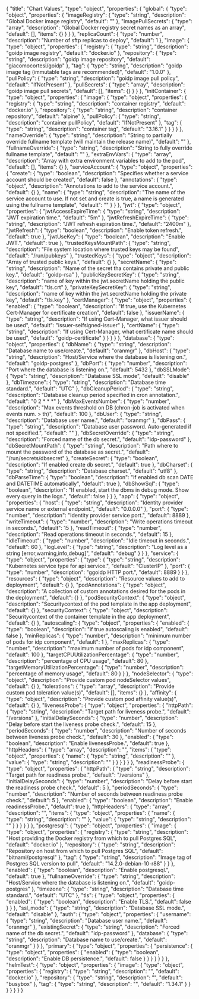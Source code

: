 {
    "title": "Chart Values",
    "type": "object",
    "properties": {
        "global": {
            "type": "object",
            "properties": {
                "imageRegistry": {
                    "type": "string",
                    "description": "Global Docker image registry",
                    "default": ""
                },
                "imagePullSecrets": {
                    "type": "array",
                    "description": "Global Docker registry secret names as an array",
                    "default": [],
                    "items": {}
                }
            }
        },
        "replicaCount": {
            "type": "number",
            "description": "Number of sftp replicas to deploy",
            "default": 1
        },
        "image": {
            "type": "object",
            "properties": {
                "registry": {
                    "type": "string",
                    "description": "goidp image registry",
                    "default": "docker.io"
                },
                "repository": {
                    "type": "string",
                    "description": "goidp image repository",
                    "default": "giacomocortesi/goidp"
                },
                "tag": {
                    "type": "string",
                    "description": "goidp image tag (immutable tags are recommended)",
                    "default": "1.0.0"
                },
                "pullPolicy": {
                    "type": "string",
                    "description": "goidp image pull policy",
                    "default": "IfNotPresent"
                },
                "pullSecrets": {
                    "type": "array",
                    "description": "goidp image pull secrets",
                    "default": [],
                    "items": {}
                }
            }
        },
        "initContainer": {
            "type": "object",
            "properties": {
                "image": {
                    "type": "object",
                    "properties": {
                        "registry": {
                            "type": "string",
                            "description": "container registry",
                            "default": "docker.io"
                        },
                        "repository": {
                            "type": "string",
                            "description": "container repository",
                            "default": "alpine"
                        },
                        "pullPolicy": {
                            "type": "string",
                            "description": "container pullPolicy",
                            "default": "IfNotPresent"
                        },
                        "tag": {
                            "type": "string",
                            "description": "container tag",
                            "default": "3.16.1"
                        }
                    }
                }
            }
        },
        "nameOverride": {
            "type": "string",
            "description": "String to partially override fullname template (will maintain the release name)",
            "default": ""
        },
        "fullnameOverride": {
            "type": "string",
            "description": "String to fully override fullname template",
            "default": ""
        },
        "extraEnvVars": {
            "type": "array",
            "description": "Array with extra environment variables to add to the pod",
            "default": [],
            "items": {}
        },
        "serviceAccount": {
            "type": "object",
            "properties": {
                "create": {
                    "type": "boolean",
                    "description": "Specifies whether a service account should be created",
                    "default": false
                },
                "annotations": {
                    "type": "object",
                    "description": "Annotations to add to the service account.",
                    "default": {}
                },
                "name": {
                    "type": "string",
                    "description": "The name of the service account to use. If not set and create is true, a name is generated using the fullname template",
                    "default": ""
                }
            }
        },
        "jwt": {
            "type": "object",
            "properties": {
                "jwtAccessExpireTime": {
                    "type": "string",
                    "description": "JWT expiration time.",
                    "default": "5m"
                },
                "jwtRefreshExpireTime": {
                    "type": "string",
                    "description": "JWT refresh espiration time.",
                    "default": "2400m"
                },
                "jwtRefresh": {
                    "type": "boolean",
                    "description": "Enable token refresh.",
                    "default": true
                },
                "jwtUseKey": {
                    "type": "boolean",
                    "description": "Enable JWT.",
                    "default": true
                },
                "trustedKeysMountPath": {
                    "type": "string",
                    "description": "File system location where trusted keys may be found",
                    "default": "/run/pubkeys"
                },
                "trustedKeys": {
                    "type": "object",
                    "description": "Array of trusted public keys.",
                    "default": {}
                },
                "secretName": {
                    "type": "string",
                    "description": "Name of the secret tha contains private and public key.",
                    "default": "goidp-rsa"
                },
                "publicKeySecretKey": {
                    "type": "string",
                    "description": "name of key within the jwt.secretName holding the public key",
                    "default": "tls.crt"
                },
                "privateKeySecretKey": {
                    "type": "string",
                    "description": "name of key within the jwt.secretName holding the private key",
                    "default": "tls.key"
                },
                "certManager": {
                    "type": "object",
                    "properties": {
                        "enabled": {
                            "type": "boolean",
                            "description": "If true, use the Kubernetes Cert-Manager for certificate creation",
                            "default": false
                        },
                        "issuerName": {
                            "type": "string",
                            "description": "If using Cert-Manager, what issuer should be used",
                            "default": "issuer-selfsigned-issuer"
                        },
                        "certName": {
                            "type": "string",
                            "description": "If using Cert-Manager, what certificate name should be used",
                            "default": "goidp-certificate"
                        }
                    }
                }
            }
        },
        "database": {
            "type": "object",
            "properties": {
                "dbName": {
                    "type": "string",
                    "description": "Database name to use/create.",
                    "default": "oranmgr"
                },
                "dbHost": {
                    "type": "string",
                    "description": "Host/Service where the database is listening on.",
                    "default": "goidp-postgres"
                },
                "dbPort": {
                    "type": "number",
                    "description": "Port where the database is listening on.",
                    "default": 5432
                },
                "dbSSLMode": {
                    "type": "string",
                    "description": "Database SSL mode",
                    "default": "disable"
                },
                "dbTimezone": {
                    "type": "string",
                    "description": "Database time standard.",
                    "default": "UTC"
                },
                "dbCleanupPeriod": {
                    "type": "string",
                    "description": "Database cleanup period specified in cron annotation.",
                    "default": "0 2 * * *"
                },
                "dbMaxEventsNumber": {
                    "type": "number",
                    "description": "Max events threshold on DB (chron-job is activated when events num. > th)",
                    "default": 100
                },
                "dbUser": {
                    "type": "string",
                    "description": "Database user name.",
                    "default": "oranmgr"
                },
                "dbPass": {
                    "type": "string",
                    "description": "Database user password. Auto-generated if not specified.",
                    "default": ""
                },
                "dbSecretOverride": {
                    "type": "string",
                    "description": "Forced name of the db secret.",
                    "default": "idp-password"
                },
                "dbSecretMountPath": {
                    "type": "string",
                    "description": "Path where to mount the password of the database as secret.",
                    "default": "/run/secrets/dbsecret"
                },
                "createSecret": {
                    "type": "boolean",
                    "description": "If enabled create db secret.",
                    "default": true
                },
                "dbCharset": {
                    "type": "string",
                    "description": "Database charset.",
                    "default": "utf8"
                },
                "dbParseTime": {
                    "type": "boolean",
                    "description": "If enabled db scan DATE and DATETIME automatically",
                    "default": true
                },
                "dbShowSql": {
                    "type": "boolean",
                    "description": "If enabled, start the dbms in debug mode. Show every query in the logs.",
                    "default": false
                }
            }
        },
        "app": {
            "type": "object",
            "properties": {
                "host": {
                    "type": "string",
                    "description": "Identity provider service name or external endpoint.",
                    "default": "0.0.0.0"
                },
                "port": {
                    "type": "number",
                    "description": "Identity provider service port.",
                    "default": 8889
                },
                "writeTimeout": {
                    "type": "number",
                    "description": "Write operations timeout in seconds.",
                    "default": 15
                },
                "readTimeout": {
                    "type": "number",
                    "description": "Read operations timeout in seconds.",
                    "default": 15
                },
                "idleTimeout": {
                    "type": "number",
                    "description": "Idle timeout in seconds.",
                    "default": 60
                },
                "logLevel": {
                    "type": "string",
                    "description": "Log level as a string [error,warning,info,debug]",
                    "default": "debug"
                }
            }
        },
        "service": {
            "type": "object",
            "properties": {
                "type": {
                    "type": "string",
                    "description": "Kubernetes service type for api service.",
                    "default": "ClusterIP"
                },
                "port": {
                    "type": "number",
                    "description": "ggoidp HTTP port.",
                    "default": 8889
                }
            }
        },
        "resources": {
            "type": "object",
            "description": "Resource values to add to deployment",
            "default": {}
        },
        "podAnnotations": {
            "type": "object",
            "description": "A collection of custom annotations desired for the pods in the deployment",
            "default": {}
        },
        "podSecurityContext": {
            "type": "object",
            "description": "Securitycontext of the pod template in the app deployment",
            "default": {}
        },
        "securityContext": {
            "type": "object",
            "description": "Securitycontext of the container template in the app deployment",
            "default": {}
        },
        "autoscaling": {
            "type": "object",
            "properties": {
                "enabled": {
                    "type": "boolean",
                    "description": "if true autoscaling is enabled",
                    "default": false
                },
                "minReplicas": {
                    "type": "number",
                    "description": "minimum number of pods for idp component",
                    "default": 1
                },
                "maxReplicas": {
                    "type": "number",
                    "description": "maximum number of pods for idp component",
                    "default": 100
                },
                "targetCPUUtilizationPercentage": {
                    "type": "number",
                    "description": "percentage of CPU usage",
                    "default": 80
                },
                "targetMemoryUtilizationPercentage": {
                    "type": "number",
                    "description": "percentage of memory usage",
                    "default": 80
                }
            }
        },
        "nodeSelector": {
            "type": "object",
            "description": "Provide custom pod nodeSelector values",
            "default": {}
        },
        "tolerations": {
            "type": "array",
            "description": "Provide custom pod toleration value(s)",
            "default": [],
            "items": {}
        },
        "affinity": {
            "type": "object",
            "description": "Provide custom pod affinity value(s)",
            "default": {}
        },
        "livenessProbe": {
            "type": "object",
            "properties": {
                "httpPath": {
                    "type": "string",
                    "description": "Target path for liveness probe.",
                    "default": "/versions"
                },
                "initialDelaySeconds": {
                    "type": "number",
                    "description": "Delay before start the liveness probe check.",
                    "default": 15
                },
                "periodSeconds": {
                    "type": "number",
                    "description": "Number of seconds between liveness probe check.",
                    "default": 30
                },
                "enabled": {
                    "type": "boolean",
                    "description": "Enable livenessProbe.",
                    "default": true
                },
                "httpHeaders": {
                    "type": "array",
                    "description": "",
                    "items": {
                        "type": "object",
                        "properties": {
                            "name": {
                                "type": "string",
                                "description": ""
                            },
                            "value": {
                                "type": "string",
                                "description": ""
                            }
                        }
                    }
                }
            }
        },
        "readinessProbe": {
            "type": "object",
            "properties": {
                "httpPath": {
                    "type": "string",
                    "description": "Target path for readiness probe.",
                    "default": "/versions"
                },
                "initialDelaySeconds": {
                    "type": "number",
                    "description": "Delay before start the readiness probe check.",
                    "default": 5
                },
                "periodSeconds": {
                    "type": "number",
                    "description": "Number of seconds between readiness probe check.",
                    "default": 5
                },
                "enabled": {
                    "type": "boolean",
                    "description": "Enable readinessProbe.",
                    "default": true
                },
                "httpHeaders": {
                    "type": "array",
                    "description": "",
                    "items": {
                        "type": "object",
                        "properties": {
                            "name": {
                                "type": "string",
                                "description": ""
                            },
                            "value": {
                                "type": "string",
                                "description": ""
                            }
                        }
                    }
                }
            }
        },
        "postgresql": {
            "type": "object",
            "properties": {
                "image": {
                    "type": "object",
                    "properties": {
                        "registry": {
                            "type": "string",
                            "description": "Host providing the Docker registry from which to pull Postgres SQL",
                            "default": "docker.io"
                        },
                        "repository": {
                            "type": "string",
                            "description": "Repository on host from which to pull Postgres SQL",
                            "default": "bitnami/postgresql"
                        },
                        "tag": {
                            "type": "string",
                            "description": "Image tag of Postgres SQL version to pull",
                            "default": "14.2.0-debian-10-r88"
                        }
                    }
                },
                "enabled": {
                    "type": "boolean",
                    "description": "Enable postgresql.",
                    "default": true
                },
                "fullnameOverride": {
                    "type": "string",
                    "description": "Host/Service where the database is listening on.",
                    "default": "goidp-postgres"
                },
                "timezone": {
                    "type": "string",
                    "description": "Database time standard.",
                    "default": "UTC"
                },
                "tls": {
                    "type": "object",
                    "properties": {
                        "enabled": {
                            "type": "boolean",
                            "description": "Enable TLS.",
                            "default": false
                        }
                    }
                },
                "ssl_mode": {
                    "type": "string",
                    "description": "Database SSL mode.",
                    "default": "disable"
                },
                "auth": {
                    "type": "object",
                    "properties": {
                        "username": {
                            "type": "string",
                            "description": "Database user name.",
                            "default": "oranmgr"
                        },
                        "existingSecret": {
                            "type": "string",
                            "description": "Forced name of the db secret.",
                            "default": "idp-password"
                        },
                        "database": {
                            "type": "string",
                            "description": "Database name to use/create.",
                            "default": "oranmgr"
                        }
                    }
                },
                "primary": {
                    "type": "object",
                    "properties": {
                        "persistence": {
                            "type": "object",
                            "properties": {
                                "enabled": {
                                    "type": "boolean",
                                    "description": "Enable DB persistence.",
                                    "default": false
                                }
                            }
                        }
                    }
                }
            }
        },
        "helmTest": {
            "type": "object",
            "properties": {
                "image": {
                    "type": "object",
                    "properties": {
                        "registry": {
                            "type": "string",
                            "description": "",
                            "default": "docker.io"
                        },
                        "repository": {
                            "type": "string",
                            "description": "",
                            "default": "busybox"
                        },
                        "tag": {
                            "type": "string",
                            "description": "",
                            "default": "1.34.1"
                        }
                    }
                }
            }
        }
    }
}